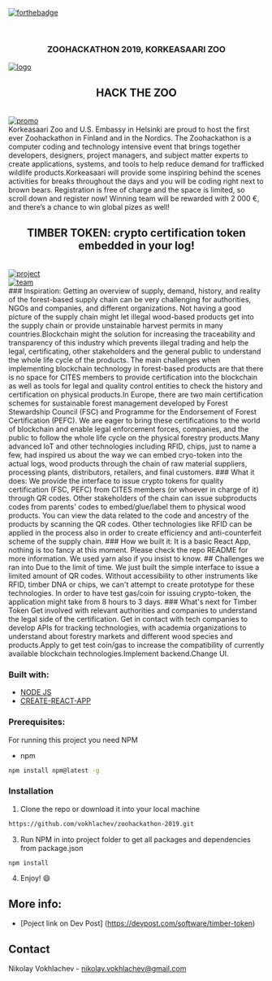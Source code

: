 [![forthebadge](https://forthebadge.com/images/badges/uses-js.svg)](https://en.wikipedia.org/wiki/JavaScript)

<br />
<p align="center">

  <h3 align="center"> ZOOHACKATHON 2019, KORKEASAARI ZOO</h3>
  
 <a href="https://ibb.co/V33vdWP"><img src="https://i.ibb.co/R77C1pV/logo.jpg" alt="logo" border="0"></a>
<br />
 </p>

<h2 align="center"> HACK THE ZOO </h2>
<br />
<a href="https://ibb.co/CWM0Wdc"><img src="https://i.ibb.co/yVYsVT9/promo.jpg" alt="promo" border="0"></a>
<br />
Korkeasaari Zoo and U.S. Embassy in Helsinki are proud to host the first ever Zoohackathon in Finland and in the Nordics. The Zoohackathon is a computer coding and technology intensive event that brings together developers, designers, project managers, and subject matter experts to create applications, systems, and tools to help reduce demand for trafficked wildlife products.Korkeasaari will provide some inspiring behind the scenes activities for breaks throughout the days and you will be coding right next to brown bears. Registration is free of charge and the space is limited, so scroll down and register now!
Winning team will be rewarded with 2 000 €, and there’s a chance to win global pizes as well!

<h2 align="center">TIMBER TOKEN: crypto certification token embedded in your log! </h2>
<br />
<a href="https://ibb.co/SwK3nry"><img src="https://i.ibb.co/xqM7jHL/project.png" alt="project" border="0"></a>
<br />
<a href="https://ibb.co/HV5bjc7"><img src="https://i.ibb.co/g3kfx0y/team.jpg" alt="team" border="0"></a>
<br />
### Inspiration:
Getting an overview of supply, demand, history, and reality of the forest-based supply chain can be very challenging for authorities, NGOs and companies, and different organizations. Not having a good picture of the supply chain might let illegal wood-based products get into the supply chain or provide unstainable harvest permits in many countries.Blockchain might the solution for increasing the traceability and transparency of this industry which prevents illegal trading and help the legal, certificating, other stakeholders and the general public to understand the whole life cycle of the products. The main challenges when implementing blockchain technology in forest-based products are that there is no space for CITES members to provide certification into the blockchain as well as tools for legal and quality control entities to check the history and certification on physical products.In Europe, there are two main certification schemes for sustainable forest management developed by Forest Stewardship Council (FSC) and Programme for the Endorsement of Forest Certification (PEFC). We are eager to bring these certifications to the world of blockchain and enable legal enforcement forces, companies, and the public to follow the whole life cycle on the physical forestry products.Many advanced IoT and other technologies including RFID, chips, just to name a few, had inspired us about the way we can embed cryo-token into the actual logs, wood products through the chain of raw material suppliers, processing plants, distributors, retailers, and final customers.
### What it does:
We provide the interface to issue crypto tokens for quality certification (FSC, PEFC) from CITES members (or whoever in charge of it) through QR codes. Other stakeholders of the chain can issue subproducts codes from parents' codes to embed/glue/label them to physical wood products. You can view the data related to the code and ancestry of the products by scanning the QR codes. Other technologies like RFID can be applied in the process also in order to create efficiency and anti-counterfeit scheme of the supply chain.
### How we built it:
It is a basic React App, nothing is too fancy at this moment. Please check the repo README for more information. We used yarn also if you insist to know.
## Challenges we ran into
Due to the limit of time. We just built the simple interface to issue a limited amount of QR codes. Without accessibility to other instruments like RFID, timber DNA or chips, we can't attempt to create prototype for these technologies. In order to have test gas/coin for issuing crypto-token, the application might take from 8 hours to 3 days.
### What's next for Timber Token
Get involved with relevant authorities and companies to understand the legal side of the certification. Get in contact with tech companies to develop APIs for tracking technologies, with academia organizations to understand about forestry markets and different wood species and products.Apply to get test coin/gas to increase the compatibility of currently available blockchain technologies.Implement backend.Change UI.

### Built with:
* [NODE JS](https://nodejs.org/en/)
* [CREATE-REACT-APP](https://github.com/facebook/create-react-app)

### Prerequisites:

For running this project you need NPM

* npm
```sh
npm install npm@latest -g
```

### Installation

1. Clone the repo or download it into your local machine
```sh
https://github.com/vokhlachev/zoohackathon-2019.git
```
3. Run NPM in into project folder to get all packages and dependencies from package.json
```sh
npm install 
```
4. Enjoy! :smile:

## More info:
* [Poject link on Dev Post] (https://devpost.com/software/timber-token)

## Contact

Nikolay Vokhlachev - nikolay.vokhlachev@gmail.com


